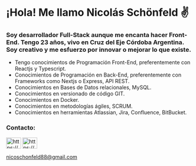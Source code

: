<h1>¡Hola! Me llamo Nicolás Schönfeld ✌</h1>
<h3>Soy desarrollador Full-Stack aunque me encanta hacer Front-End. Tengo 23 años, vivo en Cruz del Eje Córdoba Argentina.
Soy creativo y me esfuerzo por innovar o mejorar lo que existe.</h3>

- Tengo conocimientos de Programación Front-End, preferentemente con Reactjs y Typescript.
- Conocimientos de Programación en Back-End, preferentemente con Frameworks como Nextjs o Express, 
 API REST.
- Conocimientos en Bases de Datos relacionales, MySQL.
- Conocimientos en versionado de código GIT.
- Conocimientos en Docker.
- Conocimientos en metodologías ágiles, SCRUM.
- Conocimientos en herramientas Atlassian, Jira, Confluence, BitBucket.

<h3 align="left">Contacto:</h3>
<p align="left">
<a href="https://linkedin.com/in/https://www.linkedin.com/in/nicoschonfeld/" target="blank"><img align="center" src="https://raw.githubusercontent.com/rahuldkjain/github-profile-readme-generator/master/src/images/icons/Social/linked-in-alt.svg" alt="https://www.linkedin.com/in/nicoschonfeld/" height="30" width="40" /></a>
<a href="https://instagram.com/https://www.instagram.com/nicoschonfeld_/" target="blank"><img align="center" src="https://raw.githubusercontent.com/rahuldkjain/github-profile-readme-generator/master/src/images/icons/Social/instagram.svg" alt="https://www.instagram.com/nicoschonfeld_/" height="30" width="40" /></a>
</p>
<a href="nicoschonfeld88@gmail.com" target="blank">nicoschonfeld88@gmail.com</a>
